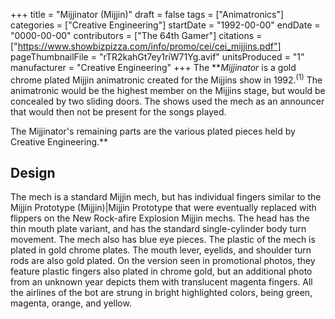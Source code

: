 +++
title = "Mijjinator (Mijjin)"
draft = false
tags = ["Animatronics"]
categories = ["Creative Engineering"]
startDate = "1992-00-00"
endDate = "0000-00-00"
contributors = ["The 64th Gamer"]
citations = ["https://www.showbizpizza.com/info/promo/cei/cei_mijjins.pdf"]
pageThumbnailFile = "rTR2kahGt7ey1riW71Yg.avif"
unitsProduced = "1"
manufacturer = "Creative Engineering"
+++
The ***Mijjinator* is a gold chrome plated Mijjin animatronic created for the Mijjins show in 1992.<sup>(1)</sup>
The animatronic would be the highest member on the Mijjins stage, but would be concealed by two sliding doors. The shows used the mech as an announcer that would then not be present for the songs played.

The Mijjinator's remaining parts are the various plated pieces held by Creative Engineering.**

## Design

The mech is a standard Mijjin mech, but has individual fingers similar to the Mijjin Prototype (Mijjin)|Mijjin Prototype that were eventually replaced with flippers on the New Rock-afire Explosion Mijjin mechs. The head has the thin mouth plate variant, and has the standard single-cylinder body turn movement. The mech also has blue eye pieces.
The plastic of the mech is plated in gold chrome plates. The mouth lever, eyelids, and shoulder turn rods are also gold plated. On the version seen in promotional photos, they feature plastic fingers also plated in chrome gold, but an additional photo from an unknown year depicts them with translucent magenta fingers.
All the airlines of the bot are strung in bright highlighted colors, being green, magenta, orange, and yellow.
